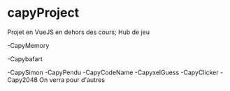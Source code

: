 # capyProject

Projet en VueJS en dehors des cours;
Hub de jeu

-CapyMemory

-Capybafart

-CapySimon
-CapyPendu
-CapyCodeName
-CapyxelGuess
-CapyClicker
-Capy2048
 On verra pour d'autres
